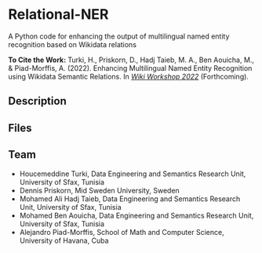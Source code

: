 # Relational-NER
A Python code for enhancing the output of multilingual named entity recognition based on Wikidata relations

**To Cite the Work:** Turki, H., Priskorn, D., Hadj Taieb, M. A., Ben Aouicha, M., & Piad-Morffis, A. (2022). Enhancing Multilingual Named Entity Recognition using Wikidata Semantic Relations. In *[Wiki Workshop 2022](https://wikiworkshop.org/2022/)* (Forthcoming).
## Description

## Files

## Team
* Houcemeddine Turki, Data Engineering and Semantics Research Unit, University of Sfax, Tunisia
* Dennis Priskorn, Mid Sweden University, Sweden
* Mohamed Ali Hadj Taieb, Data Engineering and Semantics Research Unit, University of Sfax, Tunisia
* Mohamed Ben Aouicha, Data Engineering and Semantics Research Unit, University of Sfax, Tunisia
* Alejandro Piad-Morffis, School of Math and Computer Science, University of Havana, Cuba
